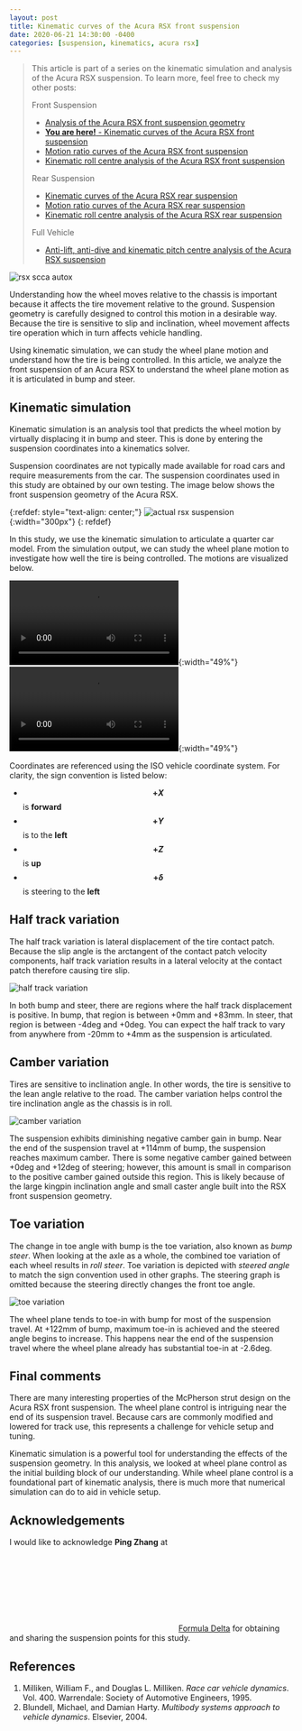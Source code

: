 ```yaml
---
layout: post
title: Kinematic curves of the Acura RSX front suspension
date: 2020-06-21 14:30:00 -0400
categories: [suspension, kinematics, acura rsx]
---
```


> This article is part of a series on the kinematic simulation and analysis of
> the Acura RSX suspension. To learn more, feel free to check my other posts:
>
> Front Suspension
>
> - [Analysis of the Acura RSX front suspension geometry](/jekyll/update/2020/01/30/static-suspension-geometry-analysis-acura-rsx.html)
> - [**You are here!** - Kinematic curves of the Acura RSX front suspension](/jekyll/update/2020/06/21/rsx-kinematic-curves.html)
> - [Motion ratio curves of the Acura RSX front suspension](/jekyll/update/2020/07/25/rsx-front-motion-ratios.html)
> - [Kinematic roll centre analysis of the Acura RSX front suspension](/jekyll/update/2020/09/07/rsx-front-kinematic-roll-centre.html)
>
> Rear Suspension
>
> - [Kinematic curves of the Acura RSX rear suspension](/jekyll/update/2020/12/10/rsx-rear-kinematic-curves.html)
> - [Motion ratio curves of the Acura RSX rear suspension](/jekyll/update/2020/12/10/rsx-rear-motion-ratios.html)
> - [Kinematic roll centre analysis of the Acura RSX rear suspension](/jekyll/update/2020/12/10/rsx-rsx-rear-kinematic-roll-centre.html)
>
> Full Vehicle
>
> - [Anti-lift, anti-dive and kinematic pitch centre analysis of the Acura RSX suspension](/jekyll/update/2021/02/19/rsx-suspension-longitudinal-antis.html)

![rsx scca autox](/assets/images/2020-06-21/rsx-scca-cover.jpg)

Understanding how the wheel moves relative to the chassis is important because
it affects the tire movement relative to the ground. Suspension geometry is
carefully designed to control this motion in a desirable way. Because the tire
is sensitive to slip and inclination, wheel movement affects tire operation
which in turn affects vehicle handling.

Using kinematic simulation, we can study the wheel plane motion and understand
how the tire is being controlled. In this article, we analyze the front
suspension of an Acura RSX to understand the wheel plane motion as it is
articulated in bump and steer.

## Kinematic simulation

Kinematic simulation is an analysis tool that predicts the wheel motion by
virtually displacing it in bump and steer. This is done by entering the
suspension coordinates into a kinematics solver.

Suspension coordinates are not typically made available for road cars and
require measurements from the car. The suspension coordinates used in this
study are obtained by our own testing. The image below shows the front
suspension geometry of the Acura RSX.

{:refdef: style="text-align: center;"}
![actual rsx suspension](/assets/images/2020-01-30/rsx_front_suspension.JPG){:width="300px"}
{: refdef}

In this study, we use the kinematic simulation to articulate a quarter car
model. From the simulation output, we can study the wheel plane motion to
investigate how well the tire is being controlled. The motions are visualized
below.

<video autoplay loop mute controls>
  <source src="/assets/images/2020-06-21/heave.webm" type="video/webm">
  <source src="/assets/images/2020-06-21/heave.mp4" type="video/mp4">
</video>{:width="49%"}

<video autoplay loop mute controls>
  <source src="/assets/images/2020-06-21/steer.webm" type="video/webm">
  <source src="/assets/images/2020-06-21/steer.mp4" type="video/mp4">
</video>{:width="49%"}

Coordinates are referenced using the ISO vehicle coordinate system. For
clarity, the sign convention is listed below:

- **$$+X$$** is **forward**
- **$$+Y$$** is to the **left**
- **$$+Z$$** is **up**
- **$$+\delta$$** is steering to the **left**

## Half track variation

The half track variation is lateral displacement of the tire contact patch.
Because the slip angle is the arctangent of the contact patch velocity
components, half track variation results in a lateral velocity at the contact
patch therefore causing tire slip.

![half track variation](/assets/images/2020-06-21/rsx-half-track.png)

In both bump and steer, there are regions where the half track displacement is
positive. In bump, that region is between +0mm and +83mm. In steer, that region
is between -4deg and +0deg. You can expect the half track to vary from anywhere
from -20mm to +4mm as the suspension is articulated.

## Camber variation

Tires are sensitive to inclination angle. In other words, the tire is sensitive
to the lean angle relative to the road. The camber variation helps control the
tire inclination angle as the chassis is in roll.

![camber variation](/assets/images/2020-06-21/rsx-camber.png)

The suspension exhibits diminishing negative camber gain in bump. Near the end
of the suspension travel at +114mm of bump, the suspension reaches maximum
camber. There is some negative camber gained between +0deg and +12deg of
steering; however, this amount is small in comparison to the positive camber
gained outside this region. This is likely because of the large kingpin
inclination angle and small caster angle built into the RSX front suspension
geometry.

## Toe variation

The change in toe angle with bump is the toe variation, also known as _bump
steer_. When looking at the axle as a whole, the combined toe variation of each
wheel results in _roll steer_. Toe variation is depicted with _steered angle_
to match the sign convention used in other graphs. The steering graph is
omitted because the steering directly changes the front toe angle.

![toe variation](/assets/images/2020-06-21/rsx-toe.png)

The wheel plane tends to toe-in with bump for most of the suspension travel. At
+122mm of bump, maximum toe-in is achieved and the steered angle begins to
increase. This happens near the end of the suspension travel where the wheel
plane already has substantial toe-in at -2.6deg.

## Final comments

There are many interesting properties of the McPherson strut design on the
Acura RSX front suspension. The wheel plane control is intriguing near the end
of its suspension travel. Because cars are commonly modified and lowered for
track use, this represents a challenge for vehicle setup and tuning.

Kinematic simulation is a powerful tool for understanding the effects of the
suspension geometry. In this analysis, we looked at wheel plane control as the
initial building block of our understanding. While wheel plane control is a
foundational part of kinematic analysis, there is much more that numerical
simulation can do to aid in vehicle setup.

## Acknowledgements

I would like to acknowledge **Ping Zhang** at <a
href="https://www.instagram.com/formula.delta/"><svg
class="svg-icon"><use
xlink:href="/assets/minima-social-icons.svg#instagram"></use></svg><span
class="username">Formula Delta</span></a> for obtaining and sharing the
suspension points for this study.

## References

1. Milliken, William F., and Douglas L. Milliken. _Race car vehicle dynamics_. Vol. 400. Warrendale: Society of Automotive Engineers, 1995.
1. Blundell, Michael, and Damian Harty. _Multibody systems approach to vehicle dynamics_. Elsevier, 2004.
